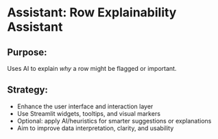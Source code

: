 # Assistant: Row Explainability Assistant

## Purpose:
Uses AI to explain *why* a row might be flagged or important.

## Strategy:
- Enhance the user interface and interaction layer
- Use Streamlit widgets, tooltips, and visual markers
- Optional: apply AI/heuristics for smarter suggestions or explanations
- Aim to improve data interpretation, clarity, and usability
